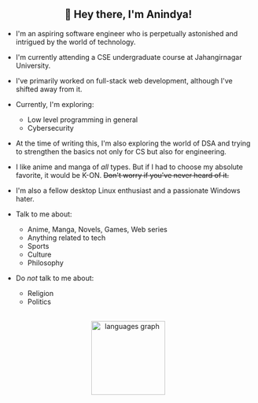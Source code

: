 <h2 align="center">👋 Hey there, I'm Anindya!</h2>

<!--
**Anindya-ctrl/Anindya-ctrl** is a ✨ _special_ ✨ repository because its `README.md` (this file) appears on your GitHub profile.

Here are some ideas to get you started:
-->
- I'm an aspiring software engineer who is perpetually astonished and intrigued by the world of technology.
- I'm currently attending a CSE undergraduate course at Jahangirnagar University.
- I've primarily worked on full-stack web development, although I've shifted away from it.
- Currently, I'm exploring:
  - Low level programming in general
  - Cybersecurity
- At the time of writing this, I'm also exploring the world of DSA and trying to strengthen the basics not only for CS but also for engineering.
- I like anime and manga of *all* types. But if I had to choose my absolute favorite, it would be K-ON. ~~Don't worry if you've never heard of it.~~
- I'm also a fellow desktop Linux enthusiast and a passionate Windows hater.

- Talk to me about:
  - Anime, Manga, Novels, Games, Web series
  - Anything related to tech
  - Sports
  - Culture
  - Philosophy
- Do *not* talk to me about:
  - Religion
  - Politics


<br />
<div align="center">
  <img src="https://github-readme-stats.vercel.app/api/top-langs/?username=Atr-eus&layout=compact&theme=dracula" height="150" alt="languages graph"  />
</div>
